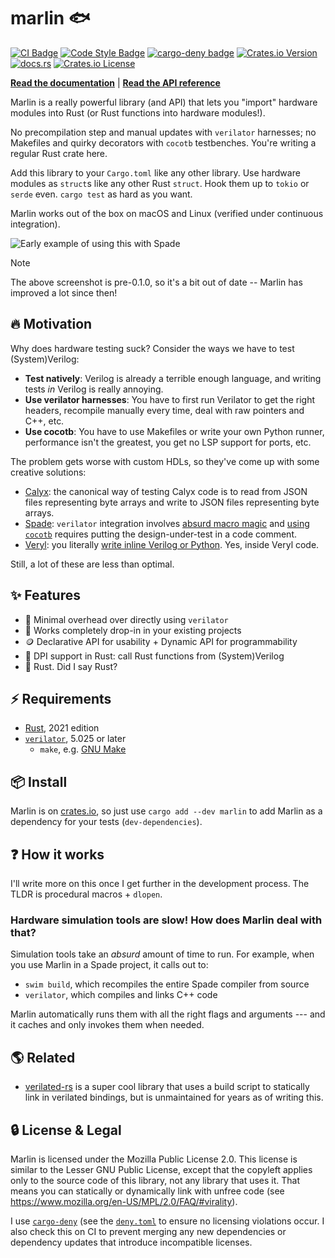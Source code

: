 # marlin 🐟

[![CI Badge](https://github.com/ethanuppal/marlin/actions/workflows/ci.yaml/badge.svg)](https://github.com/ethanuppal/marlin/blob/main/.github/workflows/ci.yaml)
[![Code Style Badge](https://github.com/ethanuppal/marlin/actions/workflows/lint.yaml/badge.svg)](https://github.com/ethanuppal/marlin/blob/main/.github/workflows/lint.yaml)
[![cargo-deny badge](https://github.com/ethanuppal/marlin/actions/workflows/cargo-deny.yaml/badge.svg)](https://github.com/ethanuppal/marlin/blob/main/.github/workflows/cargo-deny.yaml)
[![Crates.io Version](https://img.shields.io/crates/v/marlin)](https://crates.io/crates/marlin)
[![docs.rs](https://img.shields.io/docsrs/marlin)](https://docs.rs/marlin/latest/marlin)
[![Crates.io License](https://img.shields.io/crates/l/marlin)](./LICENSE)

**[Read the documentation](https://ethanuppal.com/marlin)** | **[Read the API reference](https://docs.rs/marlin/latest/marlin)**

Marlin is a really powerful library (and API) that lets you "import" hardware
modules into Rust (or Rust functions into hardware modules!). 

No precompilation step and manual updates with `verilator` harnesses; no 
Makefiles and quirky decorators with `cocotb` testbenches. You're writing a regular Rust crate here.

Add this library to your `Cargo.toml` like any other library. Use hardware
modules as `struct`s like any other Rust `struct`. Hook them up to `tokio` or
`serde` even. `cargo test` as hard as you want.

Marlin works out of the box on macOS and Linux (verified under continuous integration).

![Early example of using this with Spade](./assets/demo-alpha.png)

> [!NOTE]
> The above screenshot is pre-0.1.0, so it's a bit out of date -- Marlin has
> improved a lot since then!

## 🔥 Motivation

Why does hardware testing suck? Consider the ways we have to test
(System)Verilog:

- **Test natively**: Verilog is already a terrible enough language, and writing
  tests *in* Verilog is really annoying.
- **Use verilator harnesses**: You have to first run Verilator to get the right
  headers, recompile manually every time, deal with raw pointers and C++, etc.
- **Use cocotb**: You have to use Makefiles or write your own Python runner, 
  performance isn't the greatest, you get no LSP support for ports, etc.

The problem gets worse with custom HDLs, so they've come up with some creative
solutions:

- [Calyx](https://calyxir.org): the canonical way of testing Calyx code is to
  read from JSON files representing byte arrays and write to JSON files
  representing byte arrays.
- [Spade](https://spade-lang.org): `verilator` integration involves [absurd
  macro magic](https://docs.spade-lang.org/simulation.html#verilator) and [using
  `cocotb`](https://docs.spade-lang.org/simulation.html#cocotb) requires putting the design-under-test in a code comment.
- [Veryl](https://veryl-lang.org): you literally [write inline Verilog or Python](https://doc.veryl-lang.org/book/05_language_reference/13_integrated_test.html). Yes, inside Veryl code.

Still, a lot of these are less than optimal.

## ✨ Features

- 🚀 Minimal overhead over directly using `verilator`
- 🔌 Works completely drop-in in your existing projects
- 🪙 Declarative API for usability + Dynamic API for programmability
- 🔄 DPI support in Rust: call Rust functions from (System)Verilog
- 🦀 Rust. Did I say Rust?

## ⚡️ Requirements

- [Rust](https://rustup.rs), 2021 edition
- [`verilator`](https://verilator.org/guide/latest/install.html), 5.025 or later
   - `make`, e.g. [GNU Make](https://www.gnu.org/software/make/)

## 📦 Install

Marlin is on [crates.io], so just use `cargo add --dev marlin` to add Marlin as a
dependency for your tests (`dev-dependencies`).

## ❓ How it works

I'll write more on this once I get further in the development process.
The TLDR is procedural macros + `dlopen`.

### Hardware simulation tools are slow! How does Marlin deal with that?

Simulation tools take an _absurd_ amount of time to run.
For example, when you use Marlin in a Spade project, it calls out to:

- `swim build`, which recompiles the entire Spade compiler from source
- `verilator`, which compiles and links C++ code

Marlin automatically runs them with all the right flags and arguments
--- and it caches and only invokes them when needed.

## 🌎 Related

- [verilated-rs](https://github.com/djg/verilated-rs) is a super cool library
  that uses a build script to statically link in verilated bindings, but is
  unmaintained for years as of writing this.

## 🔒 License & Legal

Marlin is licensed under the Mozilla Public License 2.0. This license is
similar to the Lesser GNU Public License, except that the copyleft applies only
to the source code of this library, not any library that uses it. That means you
can statically or dynamically link with unfree code (see
<https://www.mozilla.org/en-US/MPL/2.0/FAQ/#virality>).

I use [`cargo-deny`](https://github.com/EmbarkStudios/cargo-deny) (see the
[`deny.toml`](./deny.toml) to ensure no licensing violations occur. I also check
this on CI to prevent merging any new dependencies or dependency updates that
introduce incompatible licenses.

[crates.io]: https://crates.io/crates/marlin
